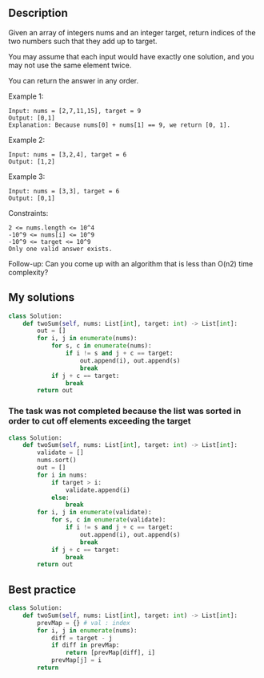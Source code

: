 ## Description
Given an array of integers nums and an integer target, return indices of the two numbers such that they add up to target.

You may assume that each input would have exactly one solution, and you may not use the same element twice.

You can return the answer in any order.

 

Example 1:
```
Input: nums = [2,7,11,15], target = 9
Output: [0,1]
Explanation: Because nums[0] + nums[1] == 9, we return [0, 1].
```
Example 2:
```
Input: nums = [3,2,4], target = 6
Output: [1,2]
```
Example 3:
```
Input: nums = [3,3], target = 6
Output: [0,1]
```
 

Constraints:

    2 <= nums.length <= 10^4
    -10^9 <= nums[i] <= 10^9
    -10^9 <= target <= 10^9
    Only one valid answer exists.

 
Follow-up: Can you come up with an algorithm that is less than O(n2) time complexity?

## My solutions

```Python
class Solution:
    def twoSum(self, nums: List[int], target: int) -> List[int]:
        out = []
        for i, j in enumerate(nums):
            for s, c in enumerate(nums):
                if i != s and j + c == target:
                    out.append(i), out.append(s)
                    break
            if j + c == target:
                break
        return out
```
### The task was not completed because the list was sorted in order to cut off elements exceeding the target
```Python
class Solution:
    def twoSum(self, nums: List[int], target: int) -> List[int]:
        validate = []
        nums.sort()
        out = []
        for i in nums:
            if target > i:
                validate.append(i)
            else:
                break
        for i, j in enumerate(validate):
            for s, c in enumerate(validate):
                if i != s and j + c == target:
                    out.append(i), out.append(s)
                    break
            if j + c == target:
                break
        return out
```
## Best practice

```Python
class Solution:
    def twoSum(self, nums: List[int], target: int) -> List[int]:
        prevMap = {} # val : index
        for i, j in enumerate(nums):
            diff = target - j
            if diff in prevMap:
                return [prevMap[diff], i]
            prevMap[j] = i
        return
```